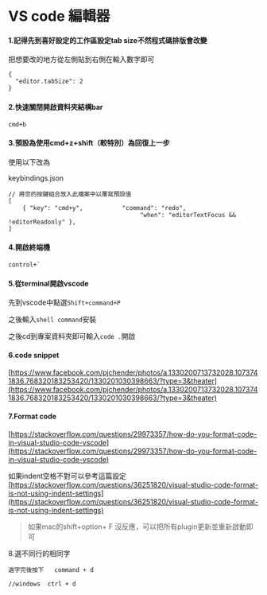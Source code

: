 # VS code 編輯器

#### 1.記得先到喜好設定的工作區設定tab size不然程式碼排版會改變

把想要改的地方從左側貼到右側在輸入數字即可

```
{
  "editor.tabSize": 2
}
```

#### 2.快速關閉開啟資料夾結構bar

```
cmd+b
```

#### 3.預設為使用cmd+z+shift（較特別）為回復上一步

使用以下改為

keybindings.json

```
// 將您的按鍵組合放入此檔案中以覆寫預設值
[
    { "key": "cmd+y",           "command": "redo",
                                     "when": "editorTextFocus && !editorReadonly" },
]
```

#### 4.開啟終端機

    control+`

#### 5.從terminal開啟vscode

先到vscode中點選`Shift+command+P`

之後輸入`shell command`安裝

之後cd到專案資料夾即可輸入`code .`開啟

#### 6.code snippet

[https://www.facebook.com/pjchender/photos/a.1330200713732028.1073741836.768320183253420/1330201030398663/?type=3&theater](https://www.facebook.com/pjchender/photos/a.1330200713732028.1073741836.768320183253420/1330201030398663/?type=3&theater)

#### 7.Format code

[https://stackoverflow.com/questions/29973357/how-do-you-format-code-in-visual-studio-code-vscode](https://stackoverflow.com/questions/29973357/how-do-you-format-code-in-visual-studio-code-vscode)

如果indent空格不對可以參考這篇設定[https://stackoverflow.com/questions/36251820/visual-studio-code-format-is-not-using-indent-settings](https://stackoverflow.com/questions/36251820/visual-studio-code-format-is-not-using-indent-settings)

> 如果mac的shift+option+ F 沒反應，可以把所有plugin更新並重新啟動即可

8.選不同行的相同字

```
選字完後按下   command + d

//windows  ctrl + d
```



